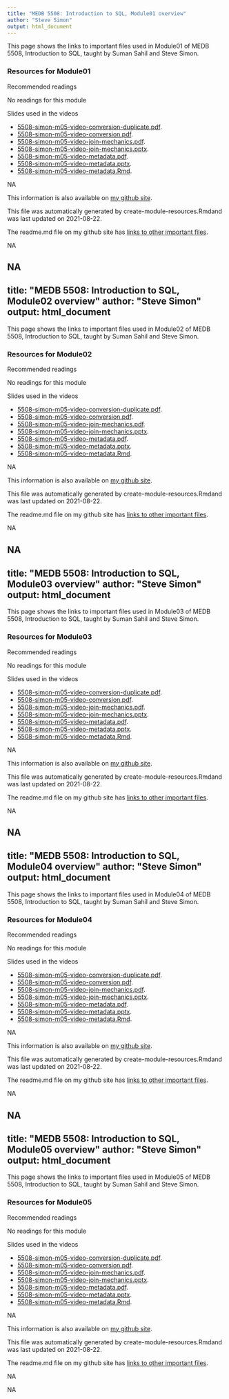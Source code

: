 ```yaml
---
title: "MEDB 5508: Introduction to SQL, Module01 overview"
author: "Steve Simon"
output: html_document
---
```


<!--This file was first created on 2021-07-28.-->

This page shows the links to important files used in Module01 of MEDB 5508, Introduction to SQL, taught by Suman Sahil and Steve Simon. 

### Resources for Module01

Recommended readings


No readings for this module


<!--resources-slides-1-->


 Slides used in the videos

+ [5508-simon-m05-video-conversion-duplicate.pdf][m05-video-conversion-duplicate.pdf].
+ [5508-simon-m05-video-conversion.pdf][m05-video-conversion.pdf].
+ [5508-simon-m05-video-join-mechanics.pdf][m05-video-join-mechanics.pdf].
+ [5508-simon-m05-video-join-mechanics.pptx][m05-video-join-mechanics.pptx].
+ [5508-simon-m05-video-metadata.pdf][m05-video-metadata.pdf].
+ [5508-simon-m05-video-metadata.pptx][m05-video-metadata.pptx].
+ [5508-simon-m05-video-metadata.Rmd][m05-video-metadata.Rmd].

NA

This information is also available on [my github site][thisf].

This file was automatically generated by create-module-resources.Rmdand was last updated on 2021-08-22.

The readme.md file on my github site has [links to other important files][mygit].

<!---my git--->
[thisf]: https://github.com/pmean/introduction-to-sql/blob/master/modules/5508-05-resources.md
[mygit]: https://github.com/pmean/introduction-to-sql/blob/master/README.md

NA
<!--links-->



<!---pdf_v--->
[m05-video-conversion-duplicate.pdf]: https://github.com/pmean/introduction-to-sql/blob/master/results/5508-simon-m05-video-conversion-duplicate.pdf
[m05-video-conversion.pdf]: https://github.com/pmean/introduction-to-sql/blob/master/results/5508-simon-m05-video-conversion.pdf
[m05-video-join-mechanics.pdf]: https://github.com/pmean/introduction-to-sql/blob/master/results/5508-simon-m05-video-join-mechanics.pdf
[m05-video-metadata.pdf]: https://github.com/pmean/introduction-to-sql/blob/master/results/5508-simon-m05-video-metadata.pdf

<!---ppt_v--->
[m05-video-join-mechanics.pptx]: https://github.com/pmean/introduction-to-sql/blob/master/results/5508-simon-m05-video-join-mechanics.pptx
[m05-video-metadata.pptx]: https://github.com/pmean/introduction-to-sql/blob/master/results/5508-simon-m05-video-metadata.pptx

<!---rmd_v--->
[m05-video-metadata.Rmd]: https://github.com/pmean/introduction-to-sql/blob/master/src/5508-simon-m05-video-metadata.Rmd

NA
---
title: "MEDB 5508: Introduction to SQL, Module02 overview"
author: "Steve Simon"
output: html_document
---

<!--This file was first created on 2021-07-28.-->

This page shows the links to important files used in Module02 of MEDB 5508, Introduction to SQL, taught by Suman Sahil and Steve Simon. 

### Resources for Module02

Recommended readings


No readings for this module


<!--resources-slides-1-->


 Slides used in the videos

+ [5508-simon-m05-video-conversion-duplicate.pdf][m05-video-conversion-duplicate.pdf].
+ [5508-simon-m05-video-conversion.pdf][m05-video-conversion.pdf].
+ [5508-simon-m05-video-join-mechanics.pdf][m05-video-join-mechanics.pdf].
+ [5508-simon-m05-video-join-mechanics.pptx][m05-video-join-mechanics.pptx].
+ [5508-simon-m05-video-metadata.pdf][m05-video-metadata.pdf].
+ [5508-simon-m05-video-metadata.pptx][m05-video-metadata.pptx].
+ [5508-simon-m05-video-metadata.Rmd][m05-video-metadata.Rmd].

NA

This information is also available on [my github site][thisf].

This file was automatically generated by create-module-resources.Rmdand was last updated on 2021-08-22.

The readme.md file on my github site has [links to other important files][mygit].

<!---my git--->
[thisf]: https://github.com/pmean/introduction-to-sql/blob/master/modules/5508-05-resources.md
[mygit]: https://github.com/pmean/introduction-to-sql/blob/master/README.md

NA
<!--links-->



<!---pdf_v--->
[m05-video-conversion-duplicate.pdf]: https://github.com/pmean/introduction-to-sql/blob/master/results/5508-simon-m05-video-conversion-duplicate.pdf
[m05-video-conversion.pdf]: https://github.com/pmean/introduction-to-sql/blob/master/results/5508-simon-m05-video-conversion.pdf
[m05-video-join-mechanics.pdf]: https://github.com/pmean/introduction-to-sql/blob/master/results/5508-simon-m05-video-join-mechanics.pdf
[m05-video-metadata.pdf]: https://github.com/pmean/introduction-to-sql/blob/master/results/5508-simon-m05-video-metadata.pdf

<!---ppt_v--->
[m05-video-join-mechanics.pptx]: https://github.com/pmean/introduction-to-sql/blob/master/results/5508-simon-m05-video-join-mechanics.pptx
[m05-video-metadata.pptx]: https://github.com/pmean/introduction-to-sql/blob/master/results/5508-simon-m05-video-metadata.pptx

<!---rmd_v--->
[m05-video-metadata.Rmd]: https://github.com/pmean/introduction-to-sql/blob/master/src/5508-simon-m05-video-metadata.Rmd

NA
---
title: "MEDB 5508: Introduction to SQL, Module03 overview"
author: "Steve Simon"
output: html_document
---

<!--This file was first created on 2021-07-28.-->

This page shows the links to important files used in Module03 of MEDB 5508, Introduction to SQL, taught by Suman Sahil and Steve Simon. 

### Resources for Module03

Recommended readings


No readings for this module


<!--resources-slides-1-->


 Slides used in the videos

+ [5508-simon-m05-video-conversion-duplicate.pdf][m05-video-conversion-duplicate.pdf].
+ [5508-simon-m05-video-conversion.pdf][m05-video-conversion.pdf].
+ [5508-simon-m05-video-join-mechanics.pdf][m05-video-join-mechanics.pdf].
+ [5508-simon-m05-video-join-mechanics.pptx][m05-video-join-mechanics.pptx].
+ [5508-simon-m05-video-metadata.pdf][m05-video-metadata.pdf].
+ [5508-simon-m05-video-metadata.pptx][m05-video-metadata.pptx].
+ [5508-simon-m05-video-metadata.Rmd][m05-video-metadata.Rmd].

NA

This information is also available on [my github site][thisf].

This file was automatically generated by create-module-resources.Rmdand was last updated on 2021-08-22.

The readme.md file on my github site has [links to other important files][mygit].

<!---my git--->
[thisf]: https://github.com/pmean/introduction-to-sql/blob/master/modules/5508-05-resources.md
[mygit]: https://github.com/pmean/introduction-to-sql/blob/master/README.md

NA
<!--links-->



<!---pdf_v--->
[m05-video-conversion-duplicate.pdf]: https://github.com/pmean/introduction-to-sql/blob/master/results/5508-simon-m05-video-conversion-duplicate.pdf
[m05-video-conversion.pdf]: https://github.com/pmean/introduction-to-sql/blob/master/results/5508-simon-m05-video-conversion.pdf
[m05-video-join-mechanics.pdf]: https://github.com/pmean/introduction-to-sql/blob/master/results/5508-simon-m05-video-join-mechanics.pdf
[m05-video-metadata.pdf]: https://github.com/pmean/introduction-to-sql/blob/master/results/5508-simon-m05-video-metadata.pdf

<!---ppt_v--->
[m05-video-join-mechanics.pptx]: https://github.com/pmean/introduction-to-sql/blob/master/results/5508-simon-m05-video-join-mechanics.pptx
[m05-video-metadata.pptx]: https://github.com/pmean/introduction-to-sql/blob/master/results/5508-simon-m05-video-metadata.pptx

<!---rmd_v--->
[m05-video-metadata.Rmd]: https://github.com/pmean/introduction-to-sql/blob/master/src/5508-simon-m05-video-metadata.Rmd

NA
---
title: "MEDB 5508: Introduction to SQL, Module04 overview"
author: "Steve Simon"
output: html_document
---

<!--This file was first created on 2021-07-28.-->

This page shows the links to important files used in Module04 of MEDB 5508, Introduction to SQL, taught by Suman Sahil and Steve Simon. 

### Resources for Module04

Recommended readings


No readings for this module


<!--resources-slides-1-->


 Slides used in the videos

+ [5508-simon-m05-video-conversion-duplicate.pdf][m05-video-conversion-duplicate.pdf].
+ [5508-simon-m05-video-conversion.pdf][m05-video-conversion.pdf].
+ [5508-simon-m05-video-join-mechanics.pdf][m05-video-join-mechanics.pdf].
+ [5508-simon-m05-video-join-mechanics.pptx][m05-video-join-mechanics.pptx].
+ [5508-simon-m05-video-metadata.pdf][m05-video-metadata.pdf].
+ [5508-simon-m05-video-metadata.pptx][m05-video-metadata.pptx].
+ [5508-simon-m05-video-metadata.Rmd][m05-video-metadata.Rmd].

NA

This information is also available on [my github site][thisf].

This file was automatically generated by create-module-resources.Rmdand was last updated on 2021-08-22.

The readme.md file on my github site has [links to other important files][mygit].

<!---my git--->
[thisf]: https://github.com/pmean/introduction-to-sql/blob/master/modules/5508-05-resources.md
[mygit]: https://github.com/pmean/introduction-to-sql/blob/master/README.md

NA
<!--links-->



<!---pdf_v--->
[m05-video-conversion-duplicate.pdf]: https://github.com/pmean/introduction-to-sql/blob/master/results/5508-simon-m05-video-conversion-duplicate.pdf
[m05-video-conversion.pdf]: https://github.com/pmean/introduction-to-sql/blob/master/results/5508-simon-m05-video-conversion.pdf
[m05-video-join-mechanics.pdf]: https://github.com/pmean/introduction-to-sql/blob/master/results/5508-simon-m05-video-join-mechanics.pdf
[m05-video-metadata.pdf]: https://github.com/pmean/introduction-to-sql/blob/master/results/5508-simon-m05-video-metadata.pdf

<!---ppt_v--->
[m05-video-join-mechanics.pptx]: https://github.com/pmean/introduction-to-sql/blob/master/results/5508-simon-m05-video-join-mechanics.pptx
[m05-video-metadata.pptx]: https://github.com/pmean/introduction-to-sql/blob/master/results/5508-simon-m05-video-metadata.pptx

<!---rmd_v--->
[m05-video-metadata.Rmd]: https://github.com/pmean/introduction-to-sql/blob/master/src/5508-simon-m05-video-metadata.Rmd

NA
---
title: "MEDB 5508: Introduction to SQL, Module05 overview"
author: "Steve Simon"
output: html_document
---

<!--This file was first created on 2021-07-28.-->

This page shows the links to important files used in Module05 of MEDB 5508, Introduction to SQL, taught by Suman Sahil and Steve Simon. 

### Resources for Module05

Recommended readings


No readings for this module


<!--resources-slides-1-->


 Slides used in the videos

+ [5508-simon-m05-video-conversion-duplicate.pdf][m05-video-conversion-duplicate.pdf].
+ [5508-simon-m05-video-conversion.pdf][m05-video-conversion.pdf].
+ [5508-simon-m05-video-join-mechanics.pdf][m05-video-join-mechanics.pdf].
+ [5508-simon-m05-video-join-mechanics.pptx][m05-video-join-mechanics.pptx].
+ [5508-simon-m05-video-metadata.pdf][m05-video-metadata.pdf].
+ [5508-simon-m05-video-metadata.pptx][m05-video-metadata.pptx].
+ [5508-simon-m05-video-metadata.Rmd][m05-video-metadata.Rmd].

NA

This information is also available on [my github site][thisf].

This file was automatically generated by create-module-resources.Rmdand was last updated on 2021-08-22.

The readme.md file on my github site has [links to other important files][mygit].

<!---my git--->
[thisf]: https://github.com/pmean/introduction-to-sql/blob/master/modules/5508-05-resources.md
[mygit]: https://github.com/pmean/introduction-to-sql/blob/master/README.md

NA
<!--links-->



<!---pdf_v--->
[m05-video-conversion-duplicate.pdf]: https://github.com/pmean/introduction-to-sql/blob/master/results/5508-simon-m05-video-conversion-duplicate.pdf
[m05-video-conversion.pdf]: https://github.com/pmean/introduction-to-sql/blob/master/results/5508-simon-m05-video-conversion.pdf
[m05-video-join-mechanics.pdf]: https://github.com/pmean/introduction-to-sql/blob/master/results/5508-simon-m05-video-join-mechanics.pdf
[m05-video-metadata.pdf]: https://github.com/pmean/introduction-to-sql/blob/master/results/5508-simon-m05-video-metadata.pdf

<!---ppt_v--->
[m05-video-join-mechanics.pptx]: https://github.com/pmean/introduction-to-sql/blob/master/results/5508-simon-m05-video-join-mechanics.pptx
[m05-video-metadata.pptx]: https://github.com/pmean/introduction-to-sql/blob/master/results/5508-simon-m05-video-metadata.pptx

<!---rmd_v--->
[m05-video-metadata.Rmd]: https://github.com/pmean/introduction-to-sql/blob/master/src/5508-simon-m05-video-metadata.Rmd

NA
